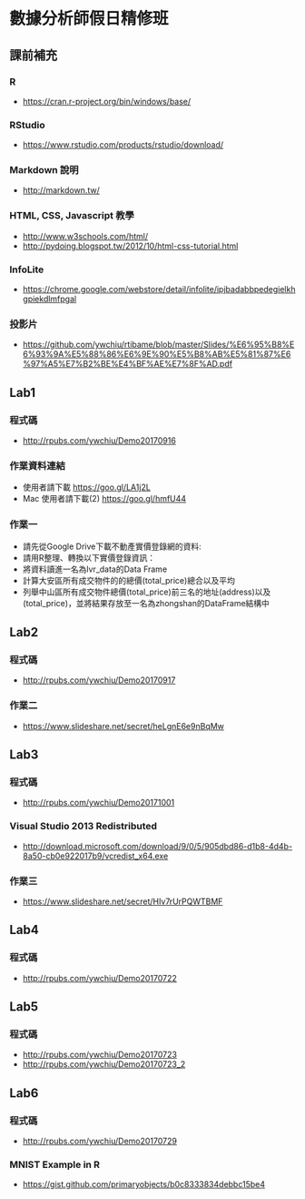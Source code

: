 # 數據分析師假日精修班

## 課前補充

### R 
- https://cran.r-project.org/bin/windows/base/

### RStudio
- https://www.rstudio.com/products/rstudio/download/

### Markdown 說明
- http://markdown.tw/

### HTML, CSS, Javascript 教學
- http://www.w3schools.com/html/
- http://pydoing.blogspot.tw/2012/10/html-css-tutorial.html

### InfoLite
- https://chrome.google.com/webstore/detail/infolite/ipjbadabbpedegielkhgpiekdlmfpgal

### 投影片
- https://github.com/ywchiu/rtibame/blob/master/Slides/%E6%95%B8%E6%93%9A%E5%88%86%E6%9E%90%E5%B8%AB%E5%81%87%E6%97%A5%E7%B2%BE%E4%BF%AE%E7%8F%AD.pdf


## Lab1

### 程式碼
- http://rpubs.com/ywchiu/Demo20170916

### 作業資料連結
- 使用者請下載 https://goo.gl/LA1j2L
- Mac 使用者請下載(2) https://goo.gl/hmfU44

### 作業一 
- 請先從Google Drive下載不動產實價登錄網的資料:
- 請用R整理、轉換以下實價登錄資訊：
- 將資料讀進一名為lvr_data的Data Frame
- 計算大安區所有成交物件的的總價(total_price)總合以及平均
- 列舉中山區所有成交物件總價(total_price)前三名的地址(address)以及(total_price)，並將結果存放至一名為zhongshan的DataFrame結構中


## Lab2

### 程式碼
- http://rpubs.com/ywchiu/Demo20170917

### 作業二
- https://www.slideshare.net/secret/heLgnE6e9nBqMw

## Lab3

### 程式碼
- http://rpubs.com/ywchiu/Demo20171001

### Visual Studio 2013 Redistributed
- http://download.microsoft.com/download/9/0/5/905dbd86-d1b8-4d4b-8a50-cb0e922017b9/vcredist_x64.exe

### 作業三
- https://www.slideshare.net/secret/HIv7rUrPQWTBMF

## Lab4

### 程式碼
- http://rpubs.com/ywchiu/Demo20170722

## Lab5

### 程式碼
- http://rpubs.com/ywchiu/Demo20170723
- http://rpubs.com/ywchiu/Demo20170723_2


## Lab6

### 程式碼
- http://rpubs.com/ywchiu/Demo20170729

### MNIST Example in R
- https://gist.github.com/primaryobjects/b0c8333834debbc15be4